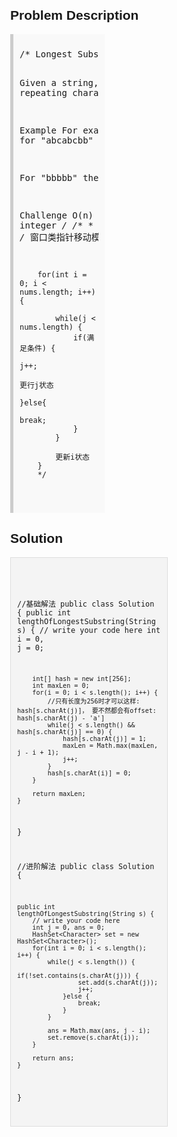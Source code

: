 <style>
  body { font-family: Arial, sans-serif; }
  .container { max-width: 50%; margin: auto; padding: 20px; }
  .comment-block { max-width: 50%; background-color: #f9f9f9; padding: 10px; border-left: 5px solid #ccc; }
  .code-block { background-color: #f4f4f4; padding: 10px; border: 1px solid #ddd; }
</style>

<div class='container'>
<h2>Problem Description</h2>
<div class='comment-block'>
<pre>
/* Longest Substring Without Repeating Characters 

Given a string, find the length of the longest substring without repeating characters.

Example
For example, the longest substring without repeating letters for "abcabcbb" is "abc", which the length is 3.

For "bbbbb" the longest substring is "b", with the length of 1.

Challenge 
O(n) time
*/
    /**
     * @param s: a string
     * @return: an integer 
     */
    /**
     * @param s: a string
     * @return: an integer 
     */
        /* 窗口类指针移动模板
        int j = 0;

        for(int i = 0; i < nums.length; i++) {

            while(j < nums.length) {
                if(满足条件) {
                    j++;
                    更行j状态
                }else{
                    break;
                }
            }

            更新i状态
        }
        */
</pre>
</div>

<h2>Solution</h2>
<div class='code-block'>
<pre><code class='language-java'>

//基础解法
public class Solution {
    public int lengthOfLongestSubstring(String s) {
        // write your code here
        int i = 0, j = 0;
        
        int[] hash = new int[256];
        int maxLen = 0;
        for(i = 0; i < s.length(); i++) {
            //只有长度为256时才可以这样: hash[s.charAt(j)]， 要不然都会有offset: hash[s.charAt(j) - 'a']
            while(j < s.length() && hash[s.charAt(j)] == 0) {
                hash[s.charAt(j)] = 1;
                maxLen = Math.max(maxLen, j - i + 1);
                j++;
            }
            hash[s.charAt(i)] = 0;
        }
        
        return maxLen;
    }
}


//进阶解法
public class Solution {
    
    public int lengthOfLongestSubstring(String s) {
        // write your code here
        int j = 0, ans = 0;
        HashSet<Character> set = new HashSet<Character>();
        for(int i = 0; i < s.length(); i++) {
            while(j < s.length()) {
                if(!set.contains(s.charAt(j))) {
                    set.add(s.charAt(j));
                    j++;
                }else {
                    break;
                }
            }
            
            ans = Math.max(ans, j - i);
            set.remove(s.charAt(i));
        }
        
        return ans;
    }
}</code></pre>
</div>
</div>
